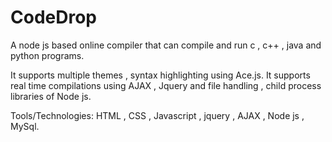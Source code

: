 # CodeDrop
A node js based online compiler that can compile and run c , c++ , java and python programs.

It supports multiple themes , syntax highlighting using Ace.js.
It supports real time compilations using AJAX , Jquery and file handling , child process libraries of Node js.

Tools/Technologies: HTML , CSS , Javascript , jquery , AJAX , Node js , MySql.

